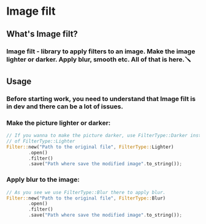 # Image filt

## What's Image filt?

### Image filt - library to apply filters to an image. Make the image lighter or darker. Apply blur, smooth etc. All of that is here.🪛

## Usage

### Before starting work, you need to understand that Image filt is in dev and there can be a lot of issues.

### Make the picture lighter or darker:
```rust
// If you wanna to make the picture darker, use FilterType::Darker instead
// of FilterType::Lighter
Filter::new("Path to the original file", FilterType::Lighter)
        .open()
        .filter()
        .save("Path where save the modified image".to_string());
```

### Apply blur to the image:
```Rust
// As you see we use FilterType::Blur there to apply blur.
Filter::new("Path to the original file", FilterType::Blur)
        .open()
        .filter()
        .save("Path where save the modified image".to_string());
```